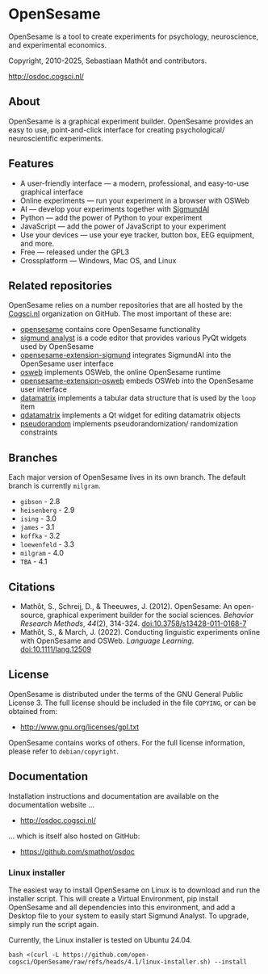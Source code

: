 # OpenSesame

OpenSesame is a tool to create experiments for psychology, neuroscience, and experimental economics.

Copyright, 2010-2025, Sebastiaan Mathôt and contributors.

<http://osdoc.cogsci.nl/>


## About

OpenSesame is a graphical experiment builder. OpenSesame provides an easy to use, point-and-click interface for creating psychological/ neuroscientific experiments.


## Features

- A user-friendly interface — a modern, professional, and easy-to-use graphical interface
- Online experiments — run your experiment in a browser with OSWeb
- AI — develop your experiments together with [SigmundAI](https://sigmundai.eu/)
- Python — add the power of Python to your experiment
- JavaScript — add the power of JavaScript to your experiment
- Use your devices — use your eye tracker, button box, EEG equipment, and more.
- Free — released under the GPL3
- Crossplatform — Windows, Mac OS, and Linux


## Related repositories

OpenSesame relies on a number repositories that are all hosted by the [Cogsci.nl](https://github.com/open-cogsci/) organization on GitHub. The most important of these are:

- [opensesame](https://github.com/open-cogsci/opensesame) contains core OpenSesame functionality
- [sigmund analyst](https://github.com/open-cogsci/sigmund-analyst) is a code editor that provides various PyQt widgets used by OpenSesame
- [opensesame-extension-sigmund](https://github.com/open-cogsci/opensesame-extension-sigmund) integrates SigmundAI into the OpenSesame user interface
- [osweb](https://github.com/open-cogsci/osweb) implements OSWeb, the online OpenSesame runtime
- [opensesame-extension-osweb](https://github.com/open-cogsci/opensesame-extension-osweb) embeds OSWeb into the OpenSesame user interface
- [datamatrix](https://github.com/open-cogsci/python-datamatrix) implements a tabular data structure that is used by the `loop` item
- [qdatamatrix](https://github.com/open-cogsci/python-qdatamatrix) implements a Qt widget for editing datamatrix objects
- [pseudorandom](https://github.com/open-cogsci/python-pseudorandom) implements pseudorandomization/ randomization constraints


## Branches

Each major version of OpenSesame lives in its own branch. The default branch is currently `milgram`.

- `gibson` - 2.8
- `heisenberg` - 2.9
- `ising` - 3.0
- `james` - 3.1
- `koffka` - 3.2
- `loewenfeld` - 3.3
- `milgram` - 4.0
- `TBA` - 4.1


## Citations

- Mathôt, S., Schreij, D., & Theeuwes, J. (2012). OpenSesame: An open-source, graphical experiment builder for the social sciences. *Behavior Research Methods*, *44*(2), 314-324. [doi:10.3758/s13428-011-0168-7](https://doi.org/doi:10.3758/s13428-011-0168-7)
- Mathôt, S., & March, J. (2022). Conducting linguistic experiments online with OpenSesame and OSWeb. *Language Learning*. [doi:10.1111/lang.12509](https://doi.org/10.1111/lang.12509)


## License

OpenSesame is distributed under the terms of the GNU General Public License 3. The full license should be included in the file `COPYING`, or can be obtained from:

- <http://www.gnu.org/licenses/gpl.txt>

OpenSesame contains works of others. For the full license information, please refer to `debian/copyright`.


## Documentation

Installation instructions and documentation are available on the documentation website ...

- <http://osdoc.cogsci.nl/>

... which is itself also hosted on GitHub:

- <https://github.com/smathot/osdoc>


### Linux installer

The easiest way to install OpenSesame on Linux is to download and run the installer script. This will create a Virtual Environment, pip install OpenSesame and all dependencies into this environment, and add a Desktop file to your system to easily start Sigmund Analyst. To upgrade, simply run the script again.

Currently, the Linux installer is tested on Ubuntu 24.04.

```
bash <(curl -L https://github.com/open-cogsci/OpenSesame/raw/refs/heads/4.1/linux-installer.sh) --install
```
